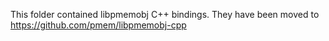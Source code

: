 This folder contained libpmemobj C++ bindings.
They have been moved to https://github.com/pmem/libpmemobj-cpp
